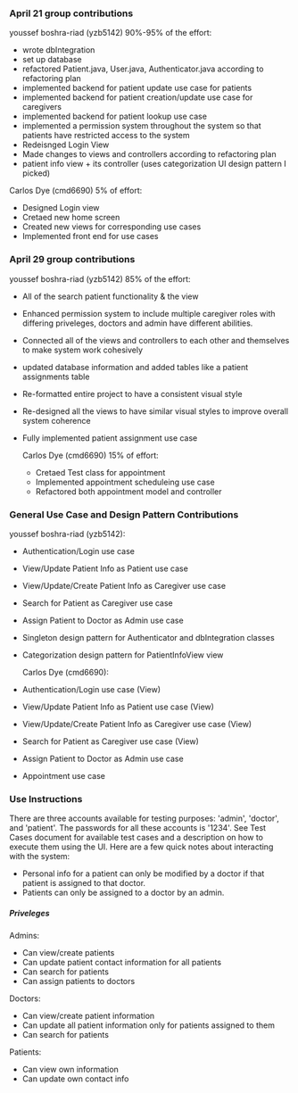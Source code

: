 ### April 21 group contributions

youssef boshra-riad (yzb5142) 90%-95% of the effort:

- wrote dbIntegration
- set up database
- refactored Patient.java, User.java, Authenticator.java according to refactoring plan
- implemented backend for patient update use case for patients
- implemented backend for patient creation/update use case for caregivers
- implemented backend for patient lookup use case
- implemented a permission system throughout the system so that patients have restricted access to the system
- Redeisnged Login View
- Made changes to views and controllers according to refactoring plan
- patient info view + its controller (uses categorization UI design pattern I picked)

Carlos Dye (cmd6690) 5% of effort:
- Designed Login view
- Cretaed new home screen
- Created new views for corresponding use cases
- Implemented front end for use cases


### April 29 group contributions

youssef boshra-riad (yzb5142) 85% of the effort:

- All of the search patient functionality & the view
- Enhanced permission system to include multiple caregiver roles with differing priveleges, doctors and admin have different abilities.
- Connected all of the views and controllers to each other and themselves to make system work cohesively
- updated database information and added tables like a patient assignments table
- Re-formatted entire project to have a consistent visual style
- Re-designed all the views to have similar visual styles to improve overall system coherence
- Fully implemented patient assignment use case

  Carlos Dye (cmd6690) 15% of effort:
  - Cretaed Test class for appointment
  - Implemented appointment scheduleing use case
  - Refactored both appointment model and controller
    
### General Use Case and Design Pattern Contributions

youssef boshra-riad (yzb5142):

- Authentication/Login use case
- View/Update Patient Info as Patient use case
- View/Update/Create Patient Info as Caregiver use case
- Search for Patient as Caregiver use case
- Assign Patient to Doctor as Admin use case
- Singleton design pattern for Authenticator and dbIntegration classes
- Categorization design pattern for PatientInfoView view

  Carlos Dye (cmd6690):
- Authentication/Login use case (View) 
- View/Update Patient Info as Patient use case (View)
- View/Update/Create Patient Info as Caregiver use case (View)
- Search for Patient as Caregiver use case (View)
- Assign Patient to Doctor as Admin use case
- Appointment use case

### Use Instructions

There are three accounts available for testing purposes: 'admin', 'doctor', and 'patient'. The passwords for all these accounts is '1234'. See Test Cases document for available test cases and a description on how to execute them using the UI. Here are a few quick notes about interacting with the system:

- Personal info for a patient can only be modified by a doctor if that patient is assigned to that doctor.
- Patients can only be assigned to a doctor by an admin.

##### Priveleges

Admins:

- Can view/create patients
- Can update patient contact information for all patients
- Can search for patients
- Can assign patients to doctors

Doctors:

- Can view/create patient information
- Can update all patient information only for patients assigned to them
- Can search for patients

Patients:

- Can view own information
- Can update own contact info
